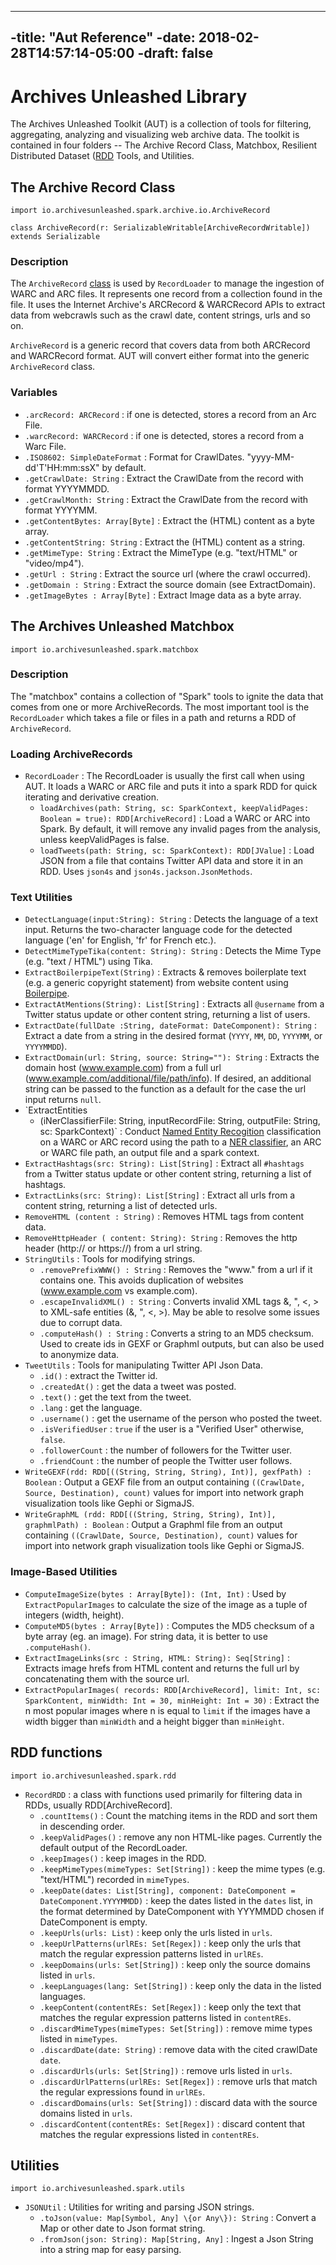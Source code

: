 ----
-title: "Aut Reference"
-date: 2018-02-28T14:57:14-05:00
-draft: false
----

# Archives Unleashed Library

The Archives Unleashed Toolkit (AUT) is a collection of tools for filtering, aggregating, analyzing and
visualizing web archive data. The toolkit is contained in four folders -- The Archive Record Class, Matchbox, Resilient Distributed Dataset ([RDD](https://spark.apache.org/docs/latest/rdd-programming-guide.html) Tools, and Utilities.

## The Archive Record Class

`import io.archivesunleashed.spark.archive.io.ArchiveRecord`

`class ArchiveRecord(r: SerializableWritable[ArchiveRecordWritable]) extends Serializable`

### Description

The `ArchiveRecord` [class](https://docs.scala-lang.org/tour/classes.html) is used by `RecordLoader` to manage the ingestion of
WARC and ARC files.  It represents one record from a collection found in the file. It uses the Internet Archive's ARCRecord & WARCRecord APIs to extract data from
webcrawls such as the crawl date, content strings, urls and so on.

`ArchiveRecord` is a generic record that covers data from both ARCRecord and
WARCRecord format.  AUT will convert either format into the generic `ArchiveRecord`
class.

### Variables

- `.arcRecord: ARCRecord` : if one is detected, stores a record from an Arc File.
- `.warcRecord: WARCRecord` : if one is detected, stores a record from a Warc File.
- `.ISO8602: SimpleDateFormat` : Format for CrawlDates. \"yyyy\-MM\-dd\'T\'HH:mm:ssX\" by default.
- `.getCrawlDate: String` : Extract the CrawlDate from the record with format YYYYMMDD.
- `.getCrawlMonth: String` : Extract the CrawlDate from the record with format YYYYMM.
- `.getContentBytes: Array[Byte]` : Extract the (HTML) content as a byte array.
- `.getContentString: String` : Extract the (HTML) content as a string.
- `.getMimeType: String` : Extract the MimeType (e.g. "text/HTML" or "video/mp4").
- `.getUrl : String` : Extract the source url (where the crawl occurred).
- `.getDomain : String` : Extract the source domain (see ExtractDomain).
- `.getImageBytes : Array[Byte]` : Extract Image data as a byte array.

## The Archives Unleashed Matchbox

`import io.archivesunleashed.spark.matchbox`

### Description

The "matchbox" contains a collection of "Spark" tools to ignite the data that comes from
one or more ArchiveRecords.  The most important tool is the `RecordLoader` which takes a
file or files in a path and returns a RDD of `ArchiveRecord`.

### Loading ArchiveRecords

- `RecordLoader` : The RecordLoader is usually the first call when using AUT. It loads a WARC or ARC file and puts it into a spark RDD for quick iterating and derivative creation.
    * `loadArchives(path: String, sc: SparkContext, keepValidPages: Boolean = true): RDD[ArchiveRecord]` : Load a WARC or ARC into Spark. By default, it will remove any invalid pages from the analysis, unless keepValidPages is false.
    * `loadTweets(path: String, sc: SparkContext): RDD[JValue]` : Load JSON from a file that contains Twitter API data and store it in an RDD.  Uses `json4s` and `json4s.jackson.JsonMethods`.

### Text Utilities

- `DetectLanguage(input:String): String` : Detects the language of a text input. Returns the two-character language code for the detected language ('en' for English, 'fr' for French etc.).
- `DetectMimeTypeTika(content: String): String` : Detects the Mime Type (e.g. "text / HTML") using Tika.
- `ExtractBoilerpipeText(String)` : Extracts & removes boilerplate text (e.g. a generic copyright statement)
from website content using [Boilerpipe](https://boilerpipe-web.appspot.com/).
- `ExtractAtMentions(String): List[String]` : Extracts all `@username` from a Twitter status update or other content string, returning a list of users.
- `ExtractDate(fullDate :String, dateFormat: DateComponent): String` : Extract a date from a string in the desired format (`YYYY`, `MM`, `DD`, `YYYYMM`, or `YYYYMMDD`).
- `ExtractDomain(url: String, source: String=""): String` : Extracts the domain host (www.example.com)
from a full url (www.example.com/additional/file/path/info).  If desired, an additional string
can be passed to the function as a default for the case the url input returns `null`.
- `ExtractEntities
    * (iNerClassifierFile: String, inputRecordFile: String, outputFile: String, sc: SparkContext)` : Conduct [Named Entity Recogition](https://nlp.stanford.edu/software/CRF-NER.html) classification on a WARC or ARC record using the path to a [NER classifier](https://stanfordnlp.github.io/CoreNLP/), an ARC or WARC file path, an output file and a spark context.  
- `ExtractHashtags(src: String): List[String]` : Extract all `#hashtags` from a Twitter status update or other content string, returning a list of hashtags.
- `ExtractLinks(src: String): List[String]` : Extract all urls from a content string, returning a list of detected urls.
- `RemoveHTML (content : String)` : Removes HTML tags from content data.
- `RemoveHttpHeader ( content: String): String` : Removes the http header (http:// or https://) from a url string.
- `StringUtils` : Tools for modifying strings.
    * `.removePrefixWWW() : String` : Removes the "www." from a url if it contains one.  This avoids duplication of websites (www.example.com vs example.com).
    * `.escapeInvalidXML() : String` : Converts invalid XML tags \&, \", \<, \> to XML-safe entities (&amp;, &quot;, &lt;, &gt;). May be able to resolve some issues due to corrupt data.
    * `.computeHash() : String` : Converts a string to an MD5 checksum.  Used to create ids in GEXF or Graphml outputs, but can also be used to anonymize data.
- `TweetUtils` : Tools for manipulating Twitter API Json Data.
    * `.id()` : extract the Twitter id.
    * `.createdAt()` : get the data a tweet was posted.
    * `.text()` : get the text from the tweet.
    * `.lang` : get the language.
    * `.username()` : get the username of the person who posted the tweet.
    * `.isVerifiedUser` : `true` if the user is a "Verified User" otherwise, `false`.
    * `.followerCount` : the number of followers for the Twitter user.
    * `.friendCount` : the number of people the Twitter user follows.
- `WriteGEXF(rdd: RDD[((String, String, String), Int)], gexfPath) : Boolean` : Output a GEXF file from an output containing `((CrawlDate, Source, Destination), count)` values for import into network graph visualization tools like Gephi or SigmaJS.
- `WriteGraphML (rdd: RDD[((String, String, String), Int)], graphmlPath) : Boolean` : Output a  Graphml file from an output containing `((CrawlDate, Source, Destination), count)` values for import into network graph visualization tools like Gephi or SigmaJS.

### Image-Based Utilities

- `ComputeImageSize(bytes : Array[Byte]): (Int, Int)` : Used by `ExtractPopularImages` to calculate the size of the image as a tuple of integers (width, height).
- `ComputeMD5(bytes : Array[Byte])` : Computes the MD5 checksum of a byte array (eg. an image).  For string data, it is better to use `.computeHash()`.
- `ExtractImageLinks(src : String, HTML: String): Seq[String]` : Extracts image hrefs from HTML content and returns the full url by concatenating them with the source url.
- `ExtractPopularImages( records: RDD[ArchiveRecord], limit: Int, sc: SparkContent, minWidth: Int = 30, minHeight: Int = 30)` : Extract the n most popular images where n is equal to `limit` if the images have a width bigger than `minWidth` and a height bigger than `minHeight`.

## RDD functions

`import io.archivesunleashed.spark.rdd`

- `RecordRDD` : a class with functions used primarily for filtering data in RDDs, usually RDD[ArchiveRecord].
    * `.countItems()` : Count the matching items in the RDD and sort them in descending order.
    * `.keepValidPages()` : remove any non HTML-like pages.  Currently the default output of the RecordLoader.
    * `.keepImages()` : keep images in the RDD.
    * `.keepMimeTypes(mimeTypes: Set[String])` : keep the mime types (e.g. "text/HTML") recorded in `mimeTypes`.
    * `.keepDate(dates: List[String], component: DateComponent = DateComponent.YYYYMMDD)` : keep the dates listed in the `dates` list, in the format determined by DateComponent with YYYMMDD chosen if DateComponent is empty.
    * `.keepUrls(urls: List)` : keep only the urls listed in `urls`.
    * `.keepUrlPatterns(urlREs: Set[Regex])` : keep only the urls that match the regular expression patterns listed in `urlREs`.
    * `.keepDomains(urls: Set[String])` : keep only the source domains listed in `urls`.
    * `.keepLanguages(lang: Set[String])` : keep only the data in the listed languages.
    * `.keepContent(contentREs: Set[Regex])` : keep only the text that matches the regular expression patterns listed in `contentREs`.
    * `.discardMimeTypes(mimeTypes: Set[String])` : remove mime types listed in `mimeTypes`.
    * `.discardDate(date: String)` : remove data with the cited crawlDate `date`.
    * `.discardUrls(urls: Set[String])` : remove urls listed in `urls`.
    * `.discardUrlPatterns(urlREs: Set[Regex])` : remove urls that match the regular expressions found in `urlREs`.
    * `.discardDomains(urls: Set[String])` : discard data with the source domains listed in `urls`.
    * `.discardContent(contentREs: Set[Regex])` : discard content that matches the regular expressions listed in `contentREs`.

## Utilities

`import io.archivesunleashed.spark.utils`

- `JSONUtil` : Utilities for writing and parsing JSON strings.
    * `.toJson(value: Map[Symbol, Any] \{or Any\}): String` : Convert a Map or other date to Json format string.
    * `.fromJson(json: String): Map[String, Any]` : Ingest a Json String into a string map for easy parsing.
